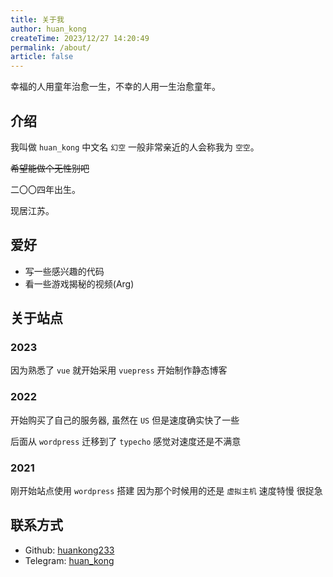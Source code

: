 ```yaml
---
title: 关于我
author: huan_kong
createTime: 2023/12/27 14:20:49
permalink: /about/
article: false
---
```


幸福的人用童年治愈一生，不幸的人用一生治愈童年。

## 介绍

我叫做 `huan_kong` 中文名 `幻空` 一般非常亲近的人会称我为 `空空`。

~~希望能做个无性别吧~~

二〇〇四年出生。

现居江苏。

## 爱好

- 写一些感兴趣的代码
- 看一些游戏揭秘的视频(Arg)

## 关于站点

### 2023

因为熟悉了 `vue` 就开始采用 `vuepress` 开始制作静态博客

### 2022

开始购买了自己的服务器, 虽然在 `US` 但是速度确实快了一些

后面从 `wordpress` 迁移到了 `typecho` 感觉对速度还是不满意

### 2021

刚开始站点使用 `wordpress` 搭建 因为那个时候用的还是 `虚拟主机` 速度特慢 很捉急

## 联系方式

- Github: [huankong233](https://github.com/huankong233)
- Telegram: [huan_kong](https://t.me/huan_kong)
